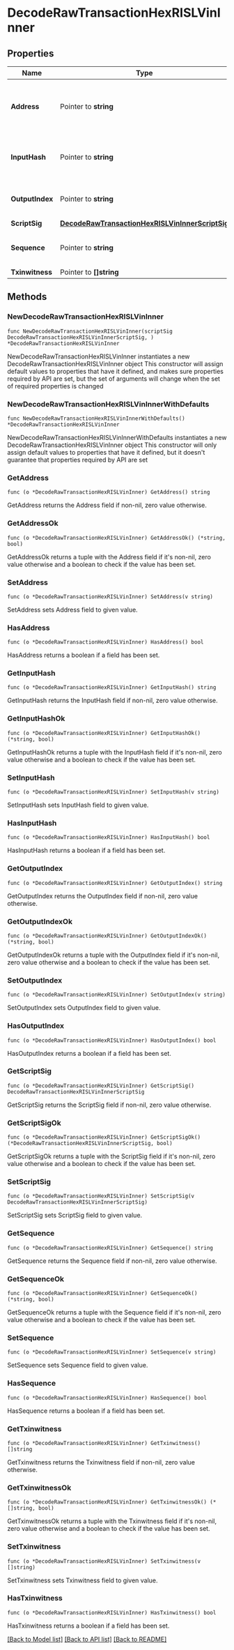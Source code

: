 # DecodeRawTransactionHexRISLVinInner

## Properties

Name | Type | Description | Notes
------------ | ------------- | ------------- | -------------
**Address** | Pointer to **string** | Represents the addresses which send/receive the amount. | [optional] 
**InputHash** | Pointer to **string** | Represents the transaction inputs&#39; indentifier. | [optional] 
**OutputIndex** | Pointer to **string** | Defines the output index of a transaction. | [optional] 
**ScriptSig** | [**DecodeRawTransactionHexRISLVinInnerScriptSig**](DecodeRawTransactionHexRISLVinInnerScriptSig.md) |  | 
**Sequence** | Pointer to **string** | Represents the script sequence number. | [optional] 
**Txinwitness** | Pointer to **[]string** |  | [optional] 

## Methods

### NewDecodeRawTransactionHexRISLVinInner

`func NewDecodeRawTransactionHexRISLVinInner(scriptSig DecodeRawTransactionHexRISLVinInnerScriptSig, ) *DecodeRawTransactionHexRISLVinInner`

NewDecodeRawTransactionHexRISLVinInner instantiates a new DecodeRawTransactionHexRISLVinInner object
This constructor will assign default values to properties that have it defined,
and makes sure properties required by API are set, but the set of arguments
will change when the set of required properties is changed

### NewDecodeRawTransactionHexRISLVinInnerWithDefaults

`func NewDecodeRawTransactionHexRISLVinInnerWithDefaults() *DecodeRawTransactionHexRISLVinInner`

NewDecodeRawTransactionHexRISLVinInnerWithDefaults instantiates a new DecodeRawTransactionHexRISLVinInner object
This constructor will only assign default values to properties that have it defined,
but it doesn't guarantee that properties required by API are set

### GetAddress

`func (o *DecodeRawTransactionHexRISLVinInner) GetAddress() string`

GetAddress returns the Address field if non-nil, zero value otherwise.

### GetAddressOk

`func (o *DecodeRawTransactionHexRISLVinInner) GetAddressOk() (*string, bool)`

GetAddressOk returns a tuple with the Address field if it's non-nil, zero value otherwise
and a boolean to check if the value has been set.

### SetAddress

`func (o *DecodeRawTransactionHexRISLVinInner) SetAddress(v string)`

SetAddress sets Address field to given value.

### HasAddress

`func (o *DecodeRawTransactionHexRISLVinInner) HasAddress() bool`

HasAddress returns a boolean if a field has been set.

### GetInputHash

`func (o *DecodeRawTransactionHexRISLVinInner) GetInputHash() string`

GetInputHash returns the InputHash field if non-nil, zero value otherwise.

### GetInputHashOk

`func (o *DecodeRawTransactionHexRISLVinInner) GetInputHashOk() (*string, bool)`

GetInputHashOk returns a tuple with the InputHash field if it's non-nil, zero value otherwise
and a boolean to check if the value has been set.

### SetInputHash

`func (o *DecodeRawTransactionHexRISLVinInner) SetInputHash(v string)`

SetInputHash sets InputHash field to given value.

### HasInputHash

`func (o *DecodeRawTransactionHexRISLVinInner) HasInputHash() bool`

HasInputHash returns a boolean if a field has been set.

### GetOutputIndex

`func (o *DecodeRawTransactionHexRISLVinInner) GetOutputIndex() string`

GetOutputIndex returns the OutputIndex field if non-nil, zero value otherwise.

### GetOutputIndexOk

`func (o *DecodeRawTransactionHexRISLVinInner) GetOutputIndexOk() (*string, bool)`

GetOutputIndexOk returns a tuple with the OutputIndex field if it's non-nil, zero value otherwise
and a boolean to check if the value has been set.

### SetOutputIndex

`func (o *DecodeRawTransactionHexRISLVinInner) SetOutputIndex(v string)`

SetOutputIndex sets OutputIndex field to given value.

### HasOutputIndex

`func (o *DecodeRawTransactionHexRISLVinInner) HasOutputIndex() bool`

HasOutputIndex returns a boolean if a field has been set.

### GetScriptSig

`func (o *DecodeRawTransactionHexRISLVinInner) GetScriptSig() DecodeRawTransactionHexRISLVinInnerScriptSig`

GetScriptSig returns the ScriptSig field if non-nil, zero value otherwise.

### GetScriptSigOk

`func (o *DecodeRawTransactionHexRISLVinInner) GetScriptSigOk() (*DecodeRawTransactionHexRISLVinInnerScriptSig, bool)`

GetScriptSigOk returns a tuple with the ScriptSig field if it's non-nil, zero value otherwise
and a boolean to check if the value has been set.

### SetScriptSig

`func (o *DecodeRawTransactionHexRISLVinInner) SetScriptSig(v DecodeRawTransactionHexRISLVinInnerScriptSig)`

SetScriptSig sets ScriptSig field to given value.


### GetSequence

`func (o *DecodeRawTransactionHexRISLVinInner) GetSequence() string`

GetSequence returns the Sequence field if non-nil, zero value otherwise.

### GetSequenceOk

`func (o *DecodeRawTransactionHexRISLVinInner) GetSequenceOk() (*string, bool)`

GetSequenceOk returns a tuple with the Sequence field if it's non-nil, zero value otherwise
and a boolean to check if the value has been set.

### SetSequence

`func (o *DecodeRawTransactionHexRISLVinInner) SetSequence(v string)`

SetSequence sets Sequence field to given value.

### HasSequence

`func (o *DecodeRawTransactionHexRISLVinInner) HasSequence() bool`

HasSequence returns a boolean if a field has been set.

### GetTxinwitness

`func (o *DecodeRawTransactionHexRISLVinInner) GetTxinwitness() []string`

GetTxinwitness returns the Txinwitness field if non-nil, zero value otherwise.

### GetTxinwitnessOk

`func (o *DecodeRawTransactionHexRISLVinInner) GetTxinwitnessOk() (*[]string, bool)`

GetTxinwitnessOk returns a tuple with the Txinwitness field if it's non-nil, zero value otherwise
and a boolean to check if the value has been set.

### SetTxinwitness

`func (o *DecodeRawTransactionHexRISLVinInner) SetTxinwitness(v []string)`

SetTxinwitness sets Txinwitness field to given value.

### HasTxinwitness

`func (o *DecodeRawTransactionHexRISLVinInner) HasTxinwitness() bool`

HasTxinwitness returns a boolean if a field has been set.


[[Back to Model list]](../README.md#documentation-for-models) [[Back to API list]](../README.md#documentation-for-api-endpoints) [[Back to README]](../README.md)


